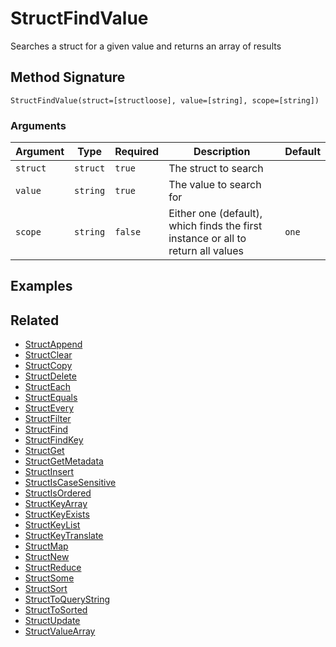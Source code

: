 # StructFindValue

Searches a struct for a given value and returns an array of results

## Method Signature

```
StructFindValue(struct=[structloose], value=[string], scope=[string])
```

### Arguments

| Argument | Type     | Required | Description                                                                      | Default |
| -------- | -------- | -------- | -------------------------------------------------------------------------------- | ------- |
| `struct` | `struct` | `true`   | The struct to search                                                             |         |
| `value`  | `string` | `true`   | The value to search for                                                          |         |
| `scope`  | `string` | `false`  | Either one (default), which finds the first instance or all to return all values | `one`   |

## Examples

## Related

* [StructAppend](structappend.md)
* [StructClear](structclear.md)
* [StructCopy](structcopy.md)
* [StructDelete](structdelete.md)
* [StructEach](structeach.md)
* [StructEquals](structequals.md)
* [StructEvery](structevery.md)
* [StructFilter](structfilter.md)
* [StructFind](structfind.md)
* [StructFindKey](structfindkey.md)
* [StructGet](structget.md)
* [StructGetMetadata](structgetmetadata.md)
* [StructInsert](structinsert.md)
* [StructIsCaseSensitive](structiscasesensitive.md)
* [StructIsOrdered](structisordered.md)
* [StructKeyArray](structkeyarray.md)
* [StructKeyExists](structkeyexists.md)
* [StructKeyList](structkeylist.md)
* [StructKeyTranslate](structkeytranslate.md)
* [StructMap](structmap.md)
* [StructNew](structnew.md)
* [StructReduce](structreduce.md)
* [StructSome](structsome.md)
* [StructSort](structsort.md)
* [StructToQueryString](structtoquerystring.md)
* [StructToSorted](structtosorted.md)
* [StructUpdate](structupdate.md)
* [StructValueArray](structvaluearray.md)
